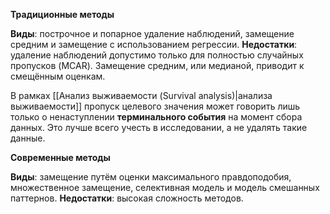 **Традиционные методы**

**Виды**: построчное и попарное удаление наблюдений, замещение средним и замещение с использованием регрессии.
**Недостатки**: удаление наблюдений допустимо только для полностью случайных пропусков (MCAR). Замещение средним, или медианой, приводит к смещённым оценкам.

В рамках [[Анализ выживаемости (Survival analysis)|анализа выживаемости]] пропуск целевого значения может говорить лишь только о ненаступлении **терминального события** на момент сбора данных. Это лучше всего учесть в исследовании, а не удалять такие данные.

**Современные методы**

**Виды**: замещение путём оценки максимального правдоподобия, множественное замещение, селективная модель и модель смешанных паттернов.
**Недостатки**: высокая сложность методов.
